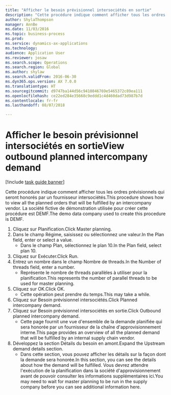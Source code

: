 ```yaml
--- 
title: "Afficher le besoin prévisionnel intersociétés en sortie"
description: "Cette procédure indique comment afficher tous les ordres prévisionnels qui seront honorés par un fournisseur intersociétés."
author: ShylaThompson
manager: AnnBe
ms.date: 11/03/2016
ms.topic: business-process
ms.prod: 
ms.service: dynamics-ax-applications
ms.technology: 
audience: Application User
ms.reviewer: josaw
ms.search.scope: Operations
ms.search.region: Global
ms.author: shylaw
ms.search.validFrom: 2016-06-30
ms.dyn365.ops.version: AX 7.0.0
ms.translationtype: HT
ms.sourcegitcommit: d9747ba144d56c9410846769e5465372c89ea111
ms.openlocfilehash: ce22ed284e35668c9eddd1c4d460dad73d987b7d
ms.contentlocale: fr-fr
ms.lasthandoff: 08/07/2018

---
```

# <a name="view-outbound-planned-intercompany-demand"></a><span data-ttu-id="50bff-103">Afficher le besoin prévisionnel intersociétés en sortie</span><span class="sxs-lookup"><span data-stu-id="50bff-103">View outbound planned intercompany demand</span></span>

[!include [task guide banner](../../includes/task-guide-banner.md)]

<span data-ttu-id="50bff-104">Cette procédure indique comment afficher tous les ordres prévisionnels qui seront honorés par un fournisseur intersociétés.</span><span class="sxs-lookup"><span data-stu-id="50bff-104">This procedure shows how to view all the planned orders that will be fulfilled by an intercompany vendor.</span></span> <span data-ttu-id="50bff-105">La société fictive de démonstration utilisée pour créer cette procédure est DEMF.</span><span class="sxs-lookup"><span data-stu-id="50bff-105">The demo data company used to create this procedure is DEMF.</span></span>

1. <span data-ttu-id="50bff-106">Cliquez sur Planification.</span><span class="sxs-lookup"><span data-stu-id="50bff-106">Click Master planning.</span></span>
2. <span data-ttu-id="50bff-107">Dans le champ Régime, saisissez ou sélectionnez une valeur.</span><span class="sxs-lookup"><span data-stu-id="50bff-107">In the Plan field, enter or select a value.</span></span>
    * <span data-ttu-id="50bff-108">Dans le champ Plan, sélectionnez le plan 10.</span><span class="sxs-lookup"><span data-stu-id="50bff-108">In the Plan field, select plan 10.</span></span>  
3. <span data-ttu-id="50bff-109">Cliquez sur Exécuter.</span><span class="sxs-lookup"><span data-stu-id="50bff-109">Click Run.</span></span>
4. <span data-ttu-id="50bff-110">Entrez un nombre dans le champ Nombre de threads.</span><span class="sxs-lookup"><span data-stu-id="50bff-110">In the Number of threads field, enter a number.</span></span>
    * <span data-ttu-id="50bff-111">Représente le nombre de threads parallèles à utiliser pour la planification.</span><span class="sxs-lookup"><span data-stu-id="50bff-111">This represents the number of parallel threads to be used for master planning.</span></span>  
5. <span data-ttu-id="50bff-112">Cliquez sur OK.</span><span class="sxs-lookup"><span data-stu-id="50bff-112">Click OK.</span></span>
    * <span data-ttu-id="50bff-113">Cette opération peut prendre du temps.</span><span class="sxs-lookup"><span data-stu-id="50bff-113">This may take a while.</span></span>  
6. <span data-ttu-id="50bff-114">Cliquez sur Besoin prévisionnel intersociétés.</span><span class="sxs-lookup"><span data-stu-id="50bff-114">Click Planned intercompany demand.</span></span>
7. <span data-ttu-id="50bff-115">Cliquez sur Besoin prévisionnel intersociétés en sortie.</span><span class="sxs-lookup"><span data-stu-id="50bff-115">Click Outbound planned intercompany demand.</span></span>
    * <span data-ttu-id="50bff-116">Cette page fournit une vue d'ensemble de la demande planifiée qui sera honorée par un fournisseur de la chaîne d'approvisionnement interne.</span><span class="sxs-lookup"><span data-stu-id="50bff-116">This page provides an overview of all the planned demand that will be fulfilled by an internal supply chain vendor.</span></span>  
8. <span data-ttu-id="50bff-117">Développez la section Détails du besoin en amont.</span><span class="sxs-lookup"><span data-stu-id="50bff-117">Expand the Upstream demand details section.</span></span>
    * <span data-ttu-id="50bff-118">Dans cette section, vous pouvez afficher les détails sur la façon dont la demande sera honorée.</span><span class="sxs-lookup"><span data-stu-id="50bff-118">In this section, you can see the details about how the demand will be fulfilled.</span></span> <span data-ttu-id="50bff-119">Vous devrez attendre l'exécution de la planification dans la société d'approvisionnement avant de pouvoir consulter les informations supplémentaires ici.</span><span class="sxs-lookup"><span data-stu-id="50bff-119">You may need to wait for master planning to be run in the supply company before you can see additional information here.</span></span>  


